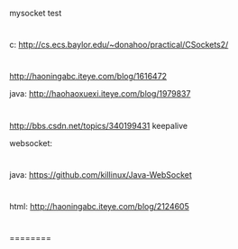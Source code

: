 mysocket
test
#
c:
http://cs.ecs.baylor.edu/~donahoo/practical/CSockets2/
#
http://haoningabc.iteye.com/blog/1616472

java:
http://haohaoxuexi.iteye.com/blog/1979837
#
http://bbs.csdn.net/topics/340199431
keepalive

websocket:
#
java:
    https://github.com/killinux/Java-WebSocket
#
html:
    http://haoningabc.iteye.com/blog/2124605
#
========

